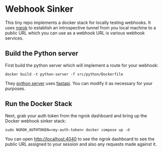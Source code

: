# Webhook Sinker

This tiny repo implements a docker stack for locally testing webhooks. It uses [ngrok](https://ngrok.com) to establish an introspective
tunnel from you local machine to a public URL which you can use as a webhook URL is various webhook services. 


## Build the Python server

First build the python server which will implement a route for your webhook:
```
docker build -t python-server -f src/python/Dockerfile
```

They [python server](./src/python/main.py) uses [fastapi](https://fastapi.tiangolo.com/). You can modify it as necessary for your purposes. 

## Run the Docker Stack

Next, grab your auth token from the ngrok dashboard and bring up the Docker webhook sinker stack:

```
sudo NGROK_AUTHTOKEN=<my-auth-token> docker compose up -d
```

You can open [http://localhost:4040](http://localhost:4040) to see the ngrok dashboard to see the public URL assigned to your session and also
any requests made against it. 